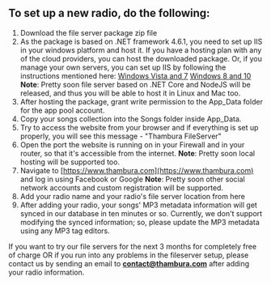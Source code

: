 To set up a new radio, do the following:
----------------------------------------
1. Download the file server package zip file
2. As the package is based on .NET framework 4.6.1, you need to set up IIS in your windows platform and host it. If you have a hosting plan with any of the cloud providers, you can host the downloaded package. Or, if you manage your own servers, you can set up IIS by following the instructions mentioned here:
[Windows Vista and 7](https://docs.microsoft.com/en-us/iis/install/installing-iis-7/installing-iis-on-windows-vista-and-windows-7)
[Windows 8 and 10](https://www.howtogeek.com/112455/how-to-install-iis-8-on-windows-8/)
**Note**: Pretty soon file server based on .NET Core and NodeJS will be released, and thus you will be able to host it in Linux and Mac too.
3. After hosting the package, grant write permission to the App_Data folder for the app pool account.
4. Copy your songs collection into the Songs folder inside App_Data.
5. Try to access the website from your browser and if everything is set up properly, you will see this message - "Thambura FileServer"
6. Open the port the website is running on in your Firewall and in your router, so that it's accessible from the internet. 
**Note**: Pretty soon local hosting will be supported too.
7. Navigate to [https://www.thambura.com](https://www.thambura.com) and log in using Facebook or Google
**Note**: Pretty soon other social network accounts and custom registration will be supported.
8. Add your radio name and your radio's file server location from here
9. After adding your radio, your songs' MP3 metadata information will get synced in our database in ten minutes or so. Currently, we don't support modifying the synced information; so, please update the MP3 metadata using any MP3 tag editors.

If you want to try our file servers for the next 3 months for completely free of charge OR if you run into any problems in the fileserver setup, please contact us by sending an email to **contact@thambura.com** after adding your radio information.
